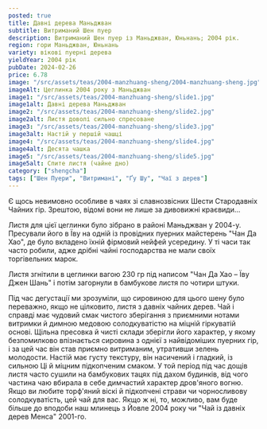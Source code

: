 ```yaml
---
posted: true
title: Давні дерева Маньджван
subtitle: Витриманий Шен пуер
description: Витриманий Шен пуер із Маньджван, Юньнань; 2004 рік.
region: гори Маньджван, Юньнань
variety: вікові пуерні дерева
yieldYear: 2004 рік
pubDate: 2024-02-26
price: 6.78
image: "/src/assets/teas/2004-manzhuang-sheng/2004-manzhuang-sheng.jpg"
imageAlt: Цеглинка 2004 року з Маньджван
image1: "/src/assets/teas/2004-manzhuang-sheng/slide1.jpg"
image1alt: Давні дерева Маньджван
image2: "/src/assets/teas/2004-manzhuang-sheng/slide2.jpg"
image2alt: Листя доволі сильно спресоване
image3: "/src/assets/teas/2004-manzhuang-sheng/slide3.jpg"
image3alt: Настій у першій чашці
image4: "/src/assets/teas/2004-manzhuang-sheng/slide4.jpg"
image4alt: Десята чашка
image5: "/src/assets/teas/2004-manzhuang-sheng/slide5.jpg"
image5alt: Спите листя (чайне дно)
category: ["shengcha"]
tags: ["Шен Пуери", "Витримані", "Ґу Шу", "Чаї з дерев"]
---
```


Є щось невимовно особливе в чаях зі славнозвісних Шести Стародавніх Чайних гір. Зрештою, відомі вони не лише за дивовижні краєвиди...

Листя для цієї цеглинки було зібрано в районі Маньджван у 2004-у. Пресували його в Їву на одній із провідних пуерних майстерень "Чан Да Хао", де було вкладено їхній фірмовий нейфей усередину. У ті часи так часто робили, адже дрібні чайні господарства не мали своїх торгівельних марок.

Листя згнітили в цеглинки вагою 230 гр під написом "Чан Да Хао – Їву Джен Шань" і потім загорнули в бамбукове листя по чотири штуки.

Під час дегустації ми зрозуміли, що сировиною для цього шену було переважно, якщо не цілковито, листя з давніх чайних дерев. Чай і справді має чудовий смак чистого зберігання з приємними нотами витримки й димною медовою солодкуватістю на міцній гіркуватій основі. Щільна пресовка й чисті склади зберігли його характер, у якому безпомилково впізнається сировина з однієї з найвідоміших пуерних гір, і за цей час він став приємно витриманим, утративши зелень молодости. Настій має густу текстуру, він насичений і гладкий, із сильною Ці й міцним підкопченим смаком. У той період під час дощів листя часто сушили на бамбукових тацях під дахом будинків, від чого частина чаю вбирала в себе димчастий характер дров'яного вогню. Якщо ви любите торф'яний віскі й підкопчені страви чи чорносливову солодкуватість, цей чай для вас. Якщо ж ні, то, можливо, вам буде більше до вподоби наш млинець з Йовле 2004 року чи "Чай із давніх дерев Менса" 2001-го.